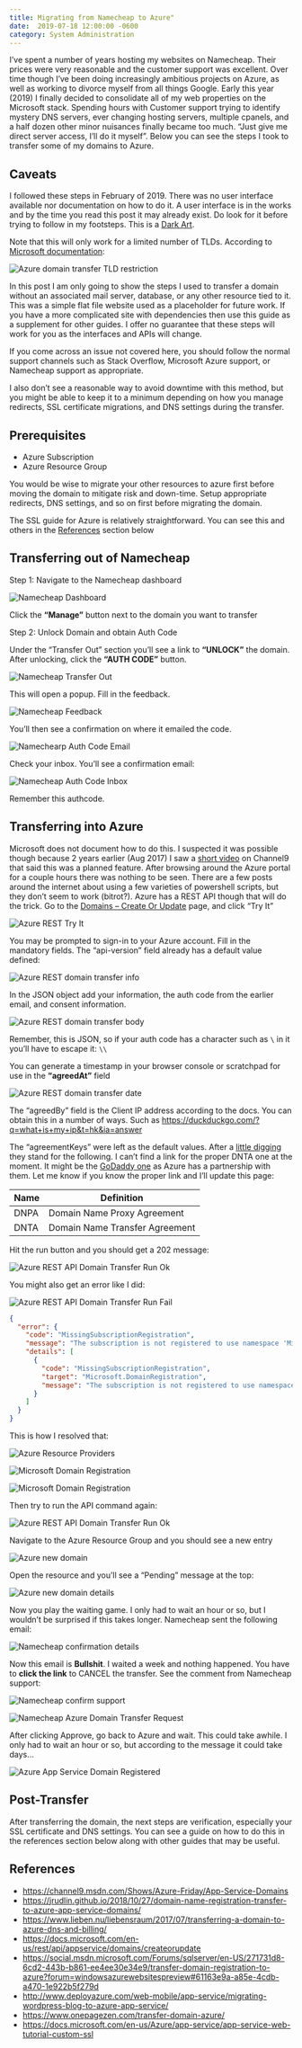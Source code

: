 ```yaml
---
title: Migrating from Namecheap to Azure"
date:  2019-07-18 12:00:00 -0600
category: System Administration
---
```


I’ve spent a number of years hosting my websites on Namecheap. Their prices were very reasonable
and the customer support was excellent. Over time though I’ve been doing increasingly ambitious
projects on Azure, as well as working to divorce myself from all things Google. Early this year
(2019) I finally decided to consolidate all of my web properties on the Microsoft stack. Spending
hours with Customer support trying to identify mystery DNS servers, ever changing hosting servers,
multiple cpanels, and a half dozen other minor nuisances finally became too much. “Just give me
direct server access, I’ll do it myself”. Below you can see the steps I took to transfer some of
my domains to Azure.

## Caveats

I followed these steps in February of 2019. There was no user interface available nor documentation
on how to do it. A user interface is in the works and by the time you read this post it may already
exist. Do look for it before trying to follow in my footsteps. This is a
[Dark Art](https://en.wiktionary.org/wiki/black_art#English).

Note that this will only work for a limited number of TLDs. According to
[Microsoft documentation](https://docs.microsoft.com/en-us/azure/app-service/manage-custom-dns-buy-domain#buy-the-domain):

![Azure domain transfer TLD restriction](/media-library/azure/azure-domain-transfer-tld-restriction.png)

In this post I am only going to show the steps I used to transfer a domain without an associated mail server,
database, or any other resource tied to it. This was a simple flat file website used as a placeholder for
future work. If you have a more complicated site with dependencies then use this guide as a supplement for
other guides. I offer no guarantee that these steps will work for you as the interfaces and APIs will change.

If you come across an issue not covered here, you should follow the normal support channels such as Stack
Overflow, Microsoft Azure support, or Namecheap support as appropriate.

I also don’t see a reasonable way to avoid downtime with this method, but you might be able to keep it to a
minimum depending on how you manage redirects, SSL certificate migrations, and DNS settings during the transfer.

## Prerequisites

* Azure Subscription
* Azure Resource Group

You would be wise to migrate your other resources to azure first before moving the domain to mitigate risk and
down-time. Setup appropriate redirects, DNS settings, and so on first before migrating the domain.

The SSL guide for Azure is relatively straightforward. You can see this and others in the
[References](#references) section below

## Transferring out of Namecheap

Step 1: Navigate to the Namecheap dashboard

![Namecheap Dashboard](/media-library/azure/namecheap-dashboard.png)

Click the **“Manage”** button next to the domain you want to transfer

Step 2: Unlock Domain and obtain Auth Code

Under the “Transfer Out” section you’ll see a link to **“UNLOCK”** the domain. After unlocking,
click the **“AUTH CODE”** button.

![Namecheap Transfer Out](/media-library/azure/namecheap-transfer-out.png)

This will open a popup. Fill in the feedback.

![Namecheap Feedback](/media-library/azure/namecheap-feedback.png)

You’ll then see a confirmation on where it emailed the code.

![Namechearp Auth Code Email](/media-library/azure/namecheap-authcode-email.png)

Check your inbox. You’ll see a confirmation email:

![Namecheap Auth Code Inbox](/media-library/azure/namecheap-authcode-inbox.png)

Remember this authcode.

## Transferring into Azure

Microsoft does not document how to do this. I suspected it was possible though because 2 years
earlier (Aug 2017) I saw a [short video](https://channel9.msdn.com/Shows/Azure-Friday/App-Service-Domains)
on Channel9 that said this was a planned feature. After browsing around the Azure portal for a couple
hours there was nothing to be seen. There are a few posts around the internet about using a few varieties
of powershell scripts, but they don’t seem to work (bitrot?). Azure has a REST API though that will do
the trick. Go to the [Domains – Create Or Update](https://docs.microsoft.com/en-us/rest/api/appservice/domains/createorupdate)
page, and click “Try It”

![Azure REST Try It](/media-library/azure/azure-rest-api-tryit.png)

You may be prompted to sign-in to your Azure account. Fill in the mandatory fields. The “api-version”
field already has a default value defined:

![Azure REST domain transfer info](/media-library/azure/azure-rest-domain-transfer-info.png)

In the JSON object add your information, the auth code from the earlier email, and consent information.

![Azure REST domain transfer body](/media-library/azure/azure-rest-domain-transfer-body.png)

Remember, this is JSON, so if your auth code has a character such as `\` in it you’ll have to escape it: `\\`

You can generate a timestamp in your browser console or scratchpad for use in the **“agreedAt”** field

![Azure REST domain transfer date](/media-library/azure/azure-rest-domain-transfer-date.png)

The “agreedBy” field is the Client IP address according to the docs. You can obtain this in a number of ways.
Such as <https://duckduckgo.com/?q=what+is+my+ip&t=hk&ia=answer>

The “agreementKeys” were left as the default values. After a [little digging](https://docs.microsoft.com/en-us/rest/api/appservice/topleveldomains/listagreements#tldlegalagreement)
they stand for the following. I can’t find a link for the proper DNTA one at the moment. It might be the
[GoDaddy one](https://www.godaddy.com/legal/agreements/domain-name-transfer-agreement) as Azure has a partnership
with them. Let me know if you know the proper link and I’ll update this page:

| Name | Definition                     |
|------|--------------------------------|
| DNPA | Domain Name Proxy Agreement    |
| DNTA | Domain Name Transfer Agreement |

Hit the run button and you should get a 202 message:

![Azure REST API Domain Transfer Run Ok](/media-library/azure/azure-rest-api-domain-transfer-run-ok.png)

You might also get an error like I did:

![Azure REST API Domain Transfer Run Fail](/media-library/azure/azure-rest-api-domain-transfer-run-fail.png)

```json
{
  "error": {
    "code": "MissingSubscriptionRegistration",
    "message": "The subscription is not registered to use namespace 'Microsoft.DomainRegistration'. See https://aka.ms/rps-not-found for how to register subscriptions.",
    "details": [
      {
        "code": "MissingSubscriptionRegistration",
        "target": "Microsoft.DomainRegistration",
        "message": "The subscription is not registered to use namespace 'Microsoft.DomainRegistration'. See https://aka.ms/rps-not-found for how to register subscriptions."
      }
    ]
  }
}
```

This is how I resolved that:

![Azure Resource Providers](/media-library/azure/azure-resource-providers.png)

![Microsoft Domain Registration](/media-library/azure/microsoft-domain-registration-1.png)

![Microsoft Domain Registration](/media-library/azure/microsoft-domain-registration-2.png)

Then try to run the API command again:

![Azure REST API Domain Transfer Run Ok](/media-library/azure/azure-rest-api-domain-transfer-run-ok.png)

Navigate to the Azure Resource Group and you should see a new entry

![Azure new domain](/media-library/azure/arg-new-domain.png)

Open the resource and you’ll see a “Pending” message at the top:

![Azure new domain details](/media-library/azure/arg-new-domain-details.png)

Now you play the waiting game. I only had to wait an hour or so, but I wouldn’t be surprised if this takes
longer. Namecheap sent the following email:

![Namecheap confirmation details](/media-library/azure/namecheap-confirm.png)

Now this email is **Bullshit**. I waited a week and nothing happened. You have to **click the link** to CANCEL
the transfer. See the comment from Namecheap support:

![Namecheap confirm support](/media-library/azure/namecheap-confirm-support.jpg)

![Namecheap Azure Domain Transfer Request](/media-library/azure/namecheap-azure-domain-transfer-request.png)

After clicking Approve, go back to Azure and wait. This could take awhile. I only had to wait an hour or so,
but according to the message it could take days…

![Azure App Service Domain Registered](/media-library/azure/azure-app-service-domain-registered.png)

## Post-Transfer

After transferring the domain, the next steps are verification, especially your SSL certificate and DNS
settings. You can see a guide on how to do this in the references section below along with other guides
that may be useful.

## References

* <https://channel9.msdn.com/Shows/Azure-Friday/App-Service-Domains>
* <https://jrudlin.github.io/2018/10/27/domain-name-registration-transfer-to-azure-app-service-domains/>
* <https://www.lieben.nu/liebensraum/2017/07/transferring-a-domain-to-azure-dns-and-billing/>
* <https://docs.microsoft.com/en-us/rest/api/appservice/domains/createorupdate>
* <https://social.msdn.microsoft.com/Forums/sqlserver/en-US/271731d8-6cd2-443b-b861-ee4ee30e34e9/transfer-domain-registration-to-azure?forum=windowsazurewebsitespreview#61163e9a-a85e-4cdb-a470-1e922b5f279d>
* <http://www.deployazure.com/web-mobile/app-service/migrating-wordpress-blog-to-azure-app-service/>
* <https://www.onepagezen.com/transfer-domain-azure/>
* <https://docs.microsoft.com/en-us/Azure/app-service/app-service-web-tutorial-custom-ssl>
